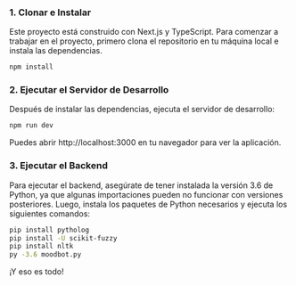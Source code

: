### 1. Clonar e Instalar

Este proyecto está construido con Next.js y TypeScript. Para comenzar a trabajar en el proyecto, primero clona el repositorio en tu máquina local e instala las dependencias.

```bash
npm install
```

### 2. Ejecutar el Servidor de Desarrollo

Después de instalar las dependencias, ejecuta el servidor de desarrollo:

```bash
npm run dev
```

Puedes abrir http://localhost:3000 en tu navegador para ver la aplicación.

### 3. Ejecutar el Backend

Para ejecutar el backend, asegúrate de tener instalada la versión 3.6 de Python, ya que algunas importaciones pueden no funcionar con versiones posteriores. Luego, instala los paquetes de Python necesarios y ejecuta los siguientes comandos:

```bash
pip install pytholog
pip install -U scikit-fuzzy
pip install nltk
py -3.6 moodbot.py
```
¡Y eso es todo!



